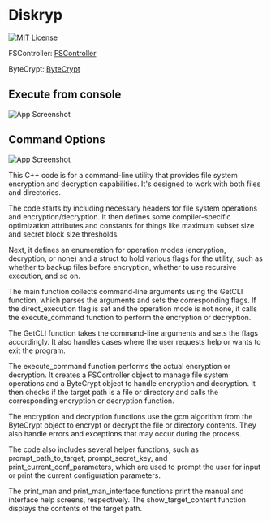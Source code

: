 # Diskryp

[![MIT License](https://img.shields.io/badge/License-MIT-orange.svg)](#) 


FSController: [FSController](https://github.com/Somorpher/FSController)

ByteCrypt: [ByteCrypt](https://github.com/Somorpher/ByteCrypt)

## Execute from console
![App Screenshot](https://github.com/Somorpher/Diskrypt/blob/main/images/remove_image_metadata_9a87000841f99aecc78ee21c90c5162e_66c278b6a4795.png)

## Command Options
![App Screenshot](https://github.com/Somorpher/Diskrypt/blob/main/images/remove_image_metadata_178e06d8f3e02dd5d30b1aaf62a0c2d7_66c278b6a839a.png)

This C++ code is for a command-line utility that provides file system encryption and decryption capabilities. It's designed to work with both files and directories.

The code starts by including necessary headers for file system operations and encryption/decryption. It then defines some compiler-specific optimization attributes and constants for things like maximum subset size and secret block size thresholds.

Next, it defines an enumeration for operation modes (encryption, decryption, or none) and a struct to hold various flags for the utility, such as whether to backup files before encryption, whether to use recursive execution, and so on.

The main function collects command-line arguments using the GetCLI function, which parses the arguments and sets the corresponding flags. If the direct_execution flag is set and the operation mode is not none, it calls the execute_command function to perform the encryption or decryption.

The GetCLI function takes the command-line arguments and sets the flags accordingly. It also handles cases where the user requests help or wants to exit the program.

The execute_command function performs the actual encryption or decryption. It creates a FSController object to manage file system operations and a ByteCrypt object to handle encryption and decryption. It then checks if the target path is a file or directory and calls the corresponding encryption or decryption function.

The encryption and decryption functions use the gcm algorithm from the ByteCrypt object to encrypt or decrypt the file or directory contents. They also handle errors and exceptions that may occur during the process.

The code also includes several helper functions, such as prompt_path_to_target, prompt_secret_key, and print_current_conf_parameters, which are used to prompt the user for input or print the current configuration parameters.

The print_man and print_man_interface functions print the manual and interface help screens, respectively. The show_target_content function displays the contents of the target path.
